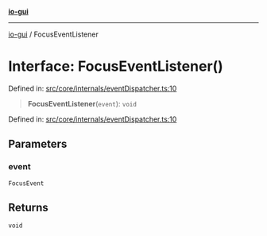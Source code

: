 [**io-gui**](../README.md)

***

[io-gui](../README.md) / FocusEventListener

# Interface: FocusEventListener()

Defined in: [src/core/internals/eventDispatcher.ts:10](https://github.com/io-gui/io/blob/main/src/core/internals/eventDispatcher.ts#L10)

> **FocusEventListener**(`event`): `void`

Defined in: [src/core/internals/eventDispatcher.ts:10](https://github.com/io-gui/io/blob/main/src/core/internals/eventDispatcher.ts#L10)

## Parameters

### event

`FocusEvent`

## Returns

`void`
